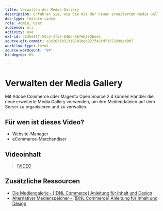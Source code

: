 ```yaml
---
title: Verwalten der Media Gallery
description: Erfahren Sie, wie Sie mit der neuen erweiterten Media Gallery Mediendateien auf dem Server organisieren und verwalten können.
doc-type: feature video
role: Admin, User
audience: all
activity: use
exl-id: c245e4f7-54cd-4fa8-8d6c-6b7eb2e2beea
source-git-commit: e8d2631b31319701beb327f42fdf1372d9dad9b7
workflow-type: tm+mt
source-wordcount: '94'
ht-degree: 0%

---
```


# Verwalten der Media Gallery

Mit Adobe Commerce oder Magento Open Source 2.4 können Händler die neue erweiterte Media Gallery verwenden, um ihre Mediendateien auf dem Server zu organisieren und zu verwalten.

## Für wen ist dieses Video?

- Website-Manager
- eCommerce-Merchandiser

## Videoinhalt

>[!VIDEO](https://video.tv.adobe.com/v/343785?quality=12&learn=on)

## Zusätzliche Ressourcen

- [Die Mediengalerie - [!DNL Commerce] Anleitung für Inhalt und Design](https://experienceleague.adobe.com/docs/commerce-admin/content-design/media/gallery/media-gallery.html)
- [Alternativer Medienspeicher - [!DNL Commerce] Anleitung für Inhalt und Design](https://experienceleague.adobe.com/docs/commerce-admin/content-design/media/storage/media-storage.html)
